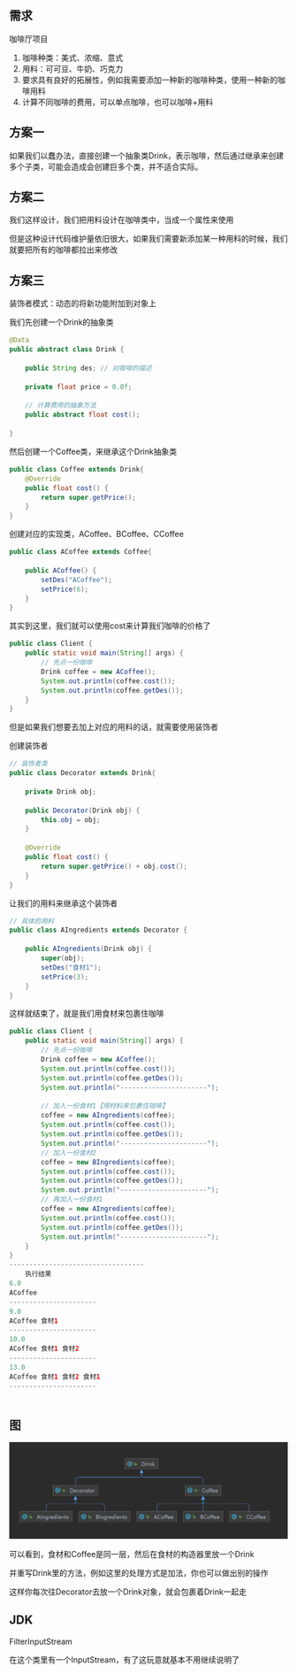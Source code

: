 ## 需求

咖啡厅项目

1. 咖啡种类：美式、浓缩、意式
2. 用料：可可豆、牛奶、巧克力
3. 要求具有良好的拓展性，例如我需要添加一种新的咖啡种类，使用一种新的咖啡用料
4. 计算不同咖啡的费用，可以单点咖啡，也可以咖啡+用料



## 方案一

如果我们以蠢办法，直接创建一个抽象类Drink，表示咖啡，然后通过继承来创建多个子类，可能会造成会创建巨多个类，并不适合实际。



## 方案二

我们这样设计，我们把用料设计在咖啡类中，当成一个属性来使用

但是这种设计代码维护量依旧很大，如果我们需要新添加某一种用料的时候，我们就要把所有的咖啡都拉出来修改



## 方案三

装饰者模式：动态的将新功能附加到对象上



我们先创建一个Drink的抽象类

```java
@Data
public abstract class Drink {

    public String des; // 对咖啡的描述

    private float price = 0.0f;

    // 计算费用的抽象方法
    public abstract float cost();

}
```

然后创建一个Coffee类，来继承这个Drink抽象类

```java
public class Coffee extends Drink{
    @Override
    public float cost() {
        return super.getPrice();
    }
}
```

创建对应的实现类，ACoffee、BCoffee、CCoffee

```java
public class ACoffee extends Coffee{

    public ACoffee() {
        setDes("ACoffee");
        setPrice(6);
    }
}
```

其实到这里，我们就可以使用cost来计算我们咖啡的价格了

```java
public class Client {
    public static void main(String[] args) {
        // 先点一份咖啡
        Drink coffee = new ACoffee();
        System.out.println(coffee.cost());
        System.out.println(coffee.getDes());
    }
}
```

但是如果我们想要去加上对应的用料的话，就需要使用装饰者

创建装饰者

```java
// 装饰者类
public class Decorator extends Drink{

    private Drink obj;

    public Decorator(Drink obj) {
        this.obj = obj;
    }

    @Override
    public float cost() {
        return super.getPrice() + obj.cost();
    }
}
```

让我们的用料来继承这个装饰者

```java
// 具体的用料
public class AIngredients extends Decorator {

    public AIngredients(Drink obj) {
        super(obj);
        setDes("食材1");
        setPrice(3);
    }
}
```

这样就结束了，就是我们用食材来包裹住咖啡

```java
public class Client {
    public static void main(String[] args) {
        // 先点一份咖啡
        Drink coffee = new ACoffee();
        System.out.println(coffee.cost());
        System.out.println(coffee.getDes());
        System.out.println("----------------------");

        // 加入一份食材1【用材料来包裹住咖啡】
        coffee = new AIngredients(coffee);
        System.out.println(coffee.cost());
        System.out.println(coffee.getDes());
        System.out.println("----------------------");
        // 加入一份食材2
        coffee = new BIngredients(coffee);
        System.out.println(coffee.cost());
        System.out.println(coffee.getDes());
        System.out.println("----------------------");
        // 再加入一份食材1
        coffee = new AIngredients(coffee);
        System.out.println(coffee.cost());
        System.out.println(coffee.getDes());
        System.out.println("----------------------");
    }
}
----------------------------------
    执行结果
6.0
ACoffee
----------------------
9.0
ACoffee 食材1
----------------------
10.0
ACoffee 食材1 食材2
----------------------
13.0
ACoffee 食材1 食材2 食材1
----------------------



```



## 图

![image-20230120150808076](image/13.%E8%A3%85%E9%A5%B0%E8%80%85%E8%AE%BE%E8%AE%A1%E6%A8%A1%E5%BC%8F/image-20230120150808076.png)

可以看到，食材和Coffee是同一层，然后在食材的构造器里放一个Drink

并重写Drink里的方法，例如这里的处理方式是加法，你也可以做出别的操作

这样你每次往Decorator去放一个Drink对象，就会包裹着Drink一起走



## JDK

FilterInputStream

在这个类里有一个InputStream，有了这玩意就基本不用继续说明了

